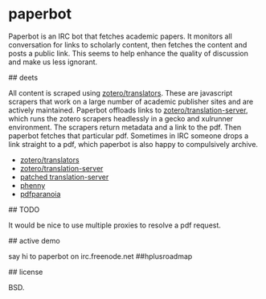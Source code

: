 # paperbot

Paperbot is an IRC bot that fetches academic papers. It monitors all conversation for links to scholarly content, then fetches the content and posts a public link. This seems to help enhance the quality of discussion and make us less ignorant.

<div id="details" />
<div id="deets" />
## deets

All content is scraped using [zotero/translators](https://github.com/zotero/translators). These are javascript scrapers that work on a large number of academic publisher sites and are actively maintained. Paperbot offloads links to [zotero/translation-server](https://github.com/zotero/translation-server), which runs the zotero scrapers headlessly in a gecko and xulrunner environment. The scrapers return metadata and a link to the pdf. Then paperbot fetches that particular pdf. Sometimes in IRC someone drops a link straight to a pdf, which paperbot is also happy to compulsively archive.

* [zotero/translators](https://github.com/zotero/translators)
* [zotero/translation-server](https://github.com/zotero/translation-server)
* [patched translation-server](https://github.com/kanzure/translation-server)
* [phenny](https://github.com/sbp/phenny)
* [pdfparanoia](https://github.com/kanzure/pdfparanoia)

<div id="todo" />
## TODO

It would be nice to use multiple proxies to resolve a pdf request.

<div id="demo" />
<div id="channel" />
## active demo

say hi to paperbot on irc.freenode.net ##hplusroadmap

<div id="license" />
## license

BSD.

